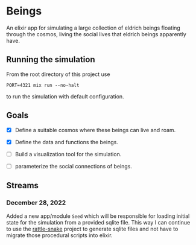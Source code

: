 # Beings

An elixir app for simulating a large collection of eldrich beings floating through the cosmos, living the social
lives that eldrich beings apparently have.

## Running the simulation

From the root directory of this project use

``` shell
PORT=4321 mix run --no-halt 
```

to run the simulation with default configuration.

## Goals 

- [x] Define a suitable cosmos where these beings can live and roam.
- [x] Define the data and functions the beings. 
- [ ] Build a visualization tool for the simulation.
- [ ] parameterize the social connections of beings.


## Streams

### December 28, 2022

Added a new app/module `Seed` which will be
responsible for loading initial state for 
the simulation from a provided sqlite file.
This way I can continue to use the 
[rattle-snake](https://github.com/joedaws/rattle-snake)
project to generate sqlite files and not 
have to migrate those procedural scripts into
elixir.

